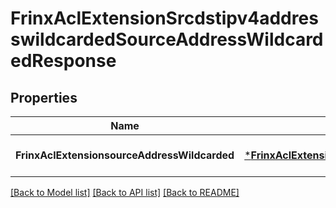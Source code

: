 # FrinxAclExtensionSrcdstipv4addresswildcardedSourceAddressWildcardedResponse

## Properties
Name | Type | Description | Notes
------------ | ------------- | ------------- | -------------
**FrinxAclExtensionsourceAddressWildcarded** | [***FrinxAclExtensionSrcdstipv4addresswildcardedSourceAddressWildcarded**](frinx.acl.extension.srcdstipv4addresswildcarded.SourceAddressWildcarded.md) |  | [optional] [default to null]

[[Back to Model list]](../README.md#documentation-for-models) [[Back to API list]](../README.md#documentation-for-api-endpoints) [[Back to README]](../README.md)


